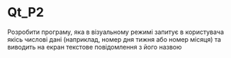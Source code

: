 # Qt_P2
Розробити програму, яка в  візуальному режимі запитує в користувача якісь числові дані (наприклад, номер дня тижня або номер місяця) та виводить на екран текстове повідомлення з його назвою
